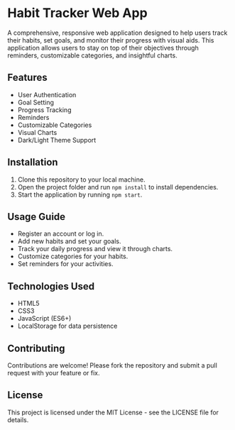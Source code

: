 # Habit Tracker Web App

A comprehensive, responsive web application designed to help users track their habits, set goals, and monitor their progress with visual aids. This application allows users to stay on top of their objectives through reminders, customizable categories, and insightful charts.

## Features
- User Authentication
- Goal Setting
- Progress Tracking
- Reminders
- Customizable Categories
- Visual Charts
- Dark/Light Theme Support

## Installation
1. Clone this repository to your local machine.
2. Open the project folder and run `npm install` to install dependencies.
3. Start the application by running `npm start`.

## Usage Guide
- Register an account or log in.
- Add new habits and set your goals.
- Track your daily progress and view it through charts.
- Customize categories for your habits.
- Set reminders for your activities.

## Technologies Used
- HTML5
- CSS3
- JavaScript (ES6+)
- LocalStorage for data persistence

## Contributing
Contributions are welcome! Please fork the repository and submit a pull request with your feature or fix.

## License
This project is licensed under the MIT License - see the LICENSE file for details.